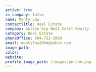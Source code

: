 ```yaml
---
active: true
is_company: false
name: Monty Law
contactTitle: Real Estate
company: Sutton Grp West Coast Realty
category: Real Estate
phoneOffice: 604-722-2869
email: montylaw2004@yahoo.com
image_path:
color:
website:
profile_image_path: /images/person.png
---
```



